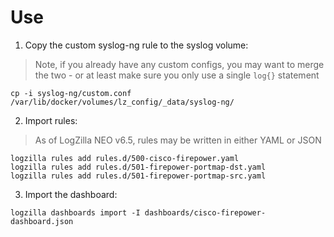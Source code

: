 # Use

1. Copy the custom syslog-ng rule to the syslog volume:

> Note, if you already have any custom configs, you may want to merge the two - or at least make sure you only use a single `log{}` statement

```
cp -i syslog-ng/custom.conf /var/lib/docker/volumes/lz_config/_data/syslog-ng/

```

2. Import rules:

> As of LogZilla NEO v6.5, rules may be written in either YAML or JSON

```
logzilla rules add rules.d/500-cisco-firepower.yaml
logzilla rules add rules.d/501-firepower-portmap-dst.yaml
logzilla rules add rules.d/501-firepower-portmap-src.yaml
```

3. Import the dashboard:

```
logzilla dashboards import -I dashboards/cisco-firepower-dashboard.json
```
